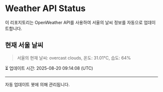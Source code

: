 
# Weather API Status

이 리포지토리는 OpenWeather API를 사용하여 서울의 날씨 정보를 자동으로 업데이트합니다.

## 현재 서울 날씨
> 서울의 현재 날씨: overcast clouds, 온도: 31.01°C, 습도: 64%

⏳ 업데이트 시간: 2025-08-20 09:14:08 (UTC)

---
자동 업데이트 봇에 의해 관리됩니다.
